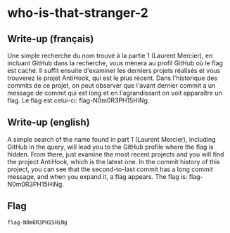 # who-is-that-stranger-2

## Write-up (français)

Une simple recherche du nom trouvé à la partie 1 (Laurent Mercier), en incluant GitHub dans la recherche, vous mènera au profil GitHub où le flag est caché. Il suffit ensuite d'examiner les derniers projets réalisés et vous trouverez le projet AntiHook, qui est le plus récent. Dans l'historique des commits de ce projet, on peut observer que l'avant dernier commit a un message de commit qui est long et en l'agrandissant on voit apparaître un flag. Le flag est celui-ci: flag-N0m0R3PH15HiNg. 

## Write-up (english)

A simple search of the name found in part 1 (Laurent Mercier), including GitHub in the query, will lead you to the GitHub profile where the flag is hidden. From there, just examine the most recent projects and you will find the project AntiHook, which is the latest one. In the commit history of this project, you can see that the second-to-last commit has a long commit message, and when you expand it, a flag appears. The flag is: flag-N0m0R3PH15HiNg.

## Flag

`flag-N0m0R3PH15HiNg`

